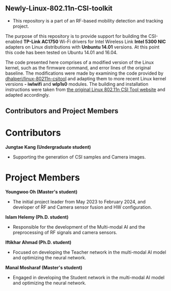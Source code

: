 ## Newly-Linux-802.11n-CSI-toolkit

* This repository is a part of an RF-based mobility detection and tracking project.
  
The purpose of this repository is to provide support for building the CSI-enabled **TP-Link AC1750** Wi-Fi drivers for Intel Wireless Link **Intel 5300 NIC** adapters on Linux distributions with **Unbuntu 14.01** versions. At this point this code has been tested on Ubuntu 14.01 and 16.04.

The code presented here comprises of a modified version of the Linux kernel, such as the firmware command, and error lines of the original baseline. The modifications were made by examining the code provided by [dhalperi/linux-80211n-csitool](https://github.com/dhalperi/linux-80211n-csitool) and adapting them to more recent Linux kernel versions **- iwlwifi** and **wlp1s0** modules. The building and installation instructions were taken from [the original Linux 802.11n CSI Tool website](https://dhalperi.github.io/linux-80211n-csitool/) and adapted accordingly.

## Contributors and Project Members
# Contributors
**Jungtae Kang (Undergraduate student)**
- Supporting the generation of CSI samples and Camera images.

# Project Members
**Youngwoo Oh (Master's student)**
- The initial project leader from May 2023 to February 2024, and developer of RF and Camera sensor fusion and HW configuration.

**Islam Helemy (Ph.D. student)**
- Responsible for the development of the Multi-modal AI and the preprocessing of RF signals and camera sensors.

**Iftikhar Ahmad (Ph.D. student)**
- Focused on developing the Teacher network in the multi-modal AI model and optimizing the neural network.

**Manal Mosharaf (Master's student)**
- Engaged in developing the Student network in the multi-modal AI model and optimizing the neural network.
